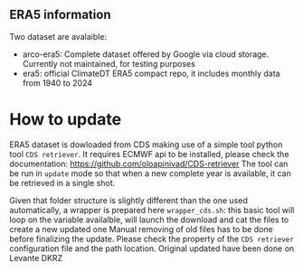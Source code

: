 ## ERA5 information

Two dataset are avalaible:
- arco-era5: Complete dataset offered by Google via cloud storage. Currently not maintained, for testing purposes
- era5: official ClimateDT ERA5 compact repo, it includes monthly data from 1940 to 2024

# How to update

ERA5 dataset is dowloaded from CDS making use of a simple tool python tool `CDS retriever`. 
It requires ECMWF api to be installed, please check the documentation: https://github.com/oloapinivad/CDS-retriever
The tool can be run in `update` mode so that when a new complete year is available, it can be retrieved in a single shot. 

Given that folder structure is slightly different than the one used automatically, a wrapper is prepared here `wrapper_cds.sh`: 
this basic tool will loop on the variable availalble, will launch the download and cat the files to create a new updated one
Manual removing of old files has to be done before finalizing the update.
Please check the property of the `CDS retriever` configuration file  and the path location. Original updated have been done on Levante DKRZ
